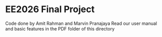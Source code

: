 # EE2026 Final Project 
Code done by Amit Rahman and Marvin Pranajaya
Read our user manual and basic features in the PDF folder of this directory